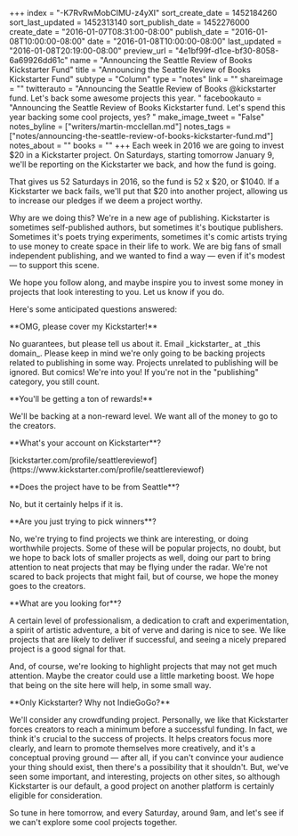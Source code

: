 +++
index = "-K7RvRwMobCIMU-z4yXI"
sort_create_date = 1452184260
sort_last_updated = 1452313140
sort_publish_date = 1452276000
create_date = "2016-01-07T08:31:00-08:00"
publish_date = "2016-01-08T10:00:00-08:00"
date = "2016-01-08T10:00:00-08:00"
last_updated = "2016-01-08T20:19:00-08:00"
preview_url = "4e1bf99f-d1ce-bf30-8058-6a69926dd61c"
name = "Announcing the Seattle Review of Books Kickstarter Fund"
title = "Announcing the Seattle Review of Books Kickstarter Fund"
subtype = "Column"
type = "notes"
link = ""
shareimage = ""
twitterauto = "Announcing the Seattle Review of Books @kickstarter fund. Let's back some awesome projects this year. "
facebookauto = "Announcing the Seattle Review of Books Kickstarter fund. Let's spend this year backing some cool projects, yes? "
make_image_tweet = "False"
notes_byline = ["writers/martin-mcclellan.md"]
notes_tags = ["notes/announcing-the-seattle-review-of-books-kickstarter-fund.md"]
notes_about = ""
books = ""
+++
Each week in 2016 we are going to invest $20 in a Kickstarter project. On Saturdays, starting tomorrow January 9, we'll be reporting on the Kickstarter we back, and how the fund is going. 

That gives us 52 Saturdays in 2016, so the fund is 52 x $20, or $1040. If a Kickstarter we back fails, we'll put that $20 into another project, allowing us to increase our pledges if we deem a project worthy. 

Why are we doing this? We're in a new age of publishing. Kickstarter is sometimes self-published authors, but sometimes it's boutique publishers. Sometimes it's poets trying experiments, sometimes it's comic artists trying to use money to create space in their life to work. We are big fans of small independent publishing, and we wanted to find a way &mdash; even if it's modest &mdash; to support this scene. 

We hope you follow along, and maybe inspire you to invest some money in projects that look interesting to you. Let us know if you do. 

Here's some anticipated questions answered:

<p class="noindent">**OMG, please cover my Kickstarter!**</p>

<p class="noindent">No guarantees, but please tell us about it. Email _kickstarter_ at _this domain_. Please keep in mind we're only going to be backing projects related to publishing in some way. Projects unrelated to publishing will be ignored. But comics! We're into you! If you're not in the "publishing" category, you still count.</p>

<p class="noindent">**You'll be getting a ton of rewards!**</p>

<p class="noindent">We'll be backing at a non-reward level. We want all of the money to go to the creators.</p>

<p class="noindent">**What's your account on Kickstarter**?</p>

<p class="noindent">[kickstarter.com/profile/seattlereviewof](https://www.kickstarter.com/profile/seattlereviewof)</p>

<p class="noindent">**Does the project have to be from Seattle**?</p>

<p class="noindent">No, but it certainly helps if it is.</p>

<p class="noindent">**Are you just trying to pick winners**?</p>

<p class="noindent">No, we're trying to find projects we think are interesting, or doing worthwhile projects. Some of these will be popular projects, no doubt, but we hope to back lots of smaller projects as well, doing our part to bring attention to neat projects that may be flying under the radar. We're not scared to back projects that might fail, but of course, we hope the money goes to the creators.</p>

<p class="noindent">**What are you looking for**?</p>

<p class="noindent">A certain level of professionalism, a dedication to craft and experimentation, a spirit of artistic adventure, a bit of verve and daring is nice to see. We like projects that are likely to deliver if successful, and seeing a nicely prepared project is a good signal for that.</p>

And, of course, we're looking to highlight projects that may not get much attention. Maybe the creator could use a little marketing boost. We hope that being on the site here will help, in some small way.

<p class="noindent">**Only Kickstarter? Why not IndieGoGo?**</p>

<p class="noindent">We'll consider any crowdfunding project. Personally, we like that Kickstarter forces creators to reach a minimum before a successful funding. In fact, we think it's crucial to the success of projects. It helps creators focus more clearly, and learn to promote themselves more creatively, and it's a conceptual proving ground &mdash; after all, if you can't convince your audience your thing should exist, then there's a possibility that it shouldn't. But, we've seen some important, and interesting, projects on other sites, so although Kickstarter is our default, a good project on another platform is certainly eligible for consideration.</p>

<div class="break"></div>

So tune in here tomorrow, and every Saturday, around 9am, and let's see if we can't explore some cool projects together.